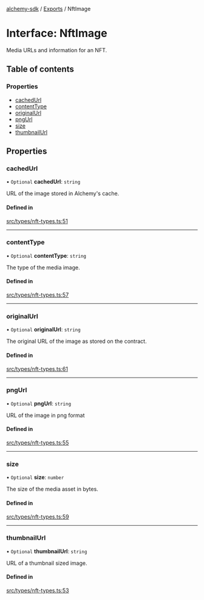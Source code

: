[alchemy-sdk](../README.md) / [Exports](../modules.md) / NftImage

# Interface: NftImage

Media URLs and information for an NFT.

## Table of contents

### Properties

- [cachedUrl](NftImage.md#cachedurl)
- [contentType](NftImage.md#contenttype)
- [originalUrl](NftImage.md#originalurl)
- [pngUrl](NftImage.md#pngurl)
- [size](NftImage.md#size)
- [thumbnailUrl](NftImage.md#thumbnailurl)

## Properties

### cachedUrl

• `Optional` **cachedUrl**: `string`

URL of the image stored in Alchemy's cache.

#### Defined in

[src/types/nft-types.ts:51](https://github.com/alchemyplatform/alchemy-sdk-js/blob/311be54/src/types/nft-types.ts#L51)

___

### contentType

• `Optional` **contentType**: `string`

The type of the media image.

#### Defined in

[src/types/nft-types.ts:57](https://github.com/alchemyplatform/alchemy-sdk-js/blob/311be54/src/types/nft-types.ts#L57)

___

### originalUrl

• `Optional` **originalUrl**: `string`

The original URL of the image as stored on the contract.

#### Defined in

[src/types/nft-types.ts:61](https://github.com/alchemyplatform/alchemy-sdk-js/blob/311be54/src/types/nft-types.ts#L61)

___

### pngUrl

• `Optional` **pngUrl**: `string`

URL of the image in png format

#### Defined in

[src/types/nft-types.ts:55](https://github.com/alchemyplatform/alchemy-sdk-js/blob/311be54/src/types/nft-types.ts#L55)

___

### size

• `Optional` **size**: `number`

The size of the media asset in bytes.

#### Defined in

[src/types/nft-types.ts:59](https://github.com/alchemyplatform/alchemy-sdk-js/blob/311be54/src/types/nft-types.ts#L59)

___

### thumbnailUrl

• `Optional` **thumbnailUrl**: `string`

URL of a thumbnail sized image.

#### Defined in

[src/types/nft-types.ts:53](https://github.com/alchemyplatform/alchemy-sdk-js/blob/311be54/src/types/nft-types.ts#L53)
